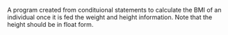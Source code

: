  A program created from condituional statements to calculate the BMI of an individual once it is fed the weight and height information. Note that the height should be in float form. 

